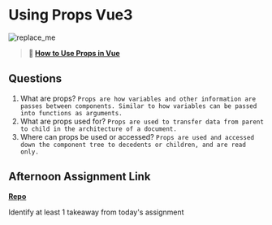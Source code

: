 # Using Props Vue3

![replace_me](https://codeworks.blob.core.windows.net/public/assets/img/illustrations/placeholder.svg)

> **📖 [How to Use Props in Vue](https://codeworksacademy.com/fs-student-guide/resources/wk6/02-Props)**

## Questions

1. What are props?
```Props are how variables and other information are passes between components. Similar to how variables can be passed into functions as arguments. ```
2. What are props used for?
```Props are used to transfer data from parent to child in the architecture of a document. ```
3. Where can props be used or accessed?
```Props are used and accessed down the component tree to decedents or children, and are read only. ```
## Afternoon Assignment Link

**[Repo](https://github.com/krevan88/finalFrontier)**

Identify at least 1 takeaway from today's assignment
